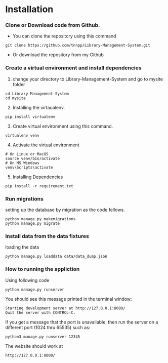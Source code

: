 # Installation
### Clone or Download code from Github.
- You can clone the repository using this command
```
git clone https://github.com/tnnpp/Library-Management-System.git
```
- Or download the repository from my Github
### Create a virtual environment and install dependencies
1. change your directory to Library-Management-System and go to mysite folder
```
cd Library-Management-System
cd mysite
```
2. Installing the virtaualenv.
```
pip install virtualenv
```
3. Create virtual environment using this command.
```
virtualenv venv
```
4. Activate the virtual environment
```
# On Linux or MacOS
source venv/bin/activate
# On MS Windows
venv\Scripts\activate
```
5. Installing Dependencies
```
pip install -r requirement.txt
```
### Run migrations
setting up the database by migration as the code fellows.
```
python manage.py makemigrations
python manage.py migrate
```

### Install data from the data fixtures
loading the data 
```
python manage.py loaddata data/data_dump.json
```
### How to running the appliction
Using following code
```
python manage.py runserver
```
You should see this message printed in the terminal window:
```
Starting development server at http://127.0.0.1:8000/
Quit the server with CONTROL-C.
```
If you get a message that the port is unavailable, then run the server on a different port (1024 thru 65535) such as:
```
python3 manage.py runserver 12345
```
The website should work at
```
http://127.0.0.1:8000/
```

